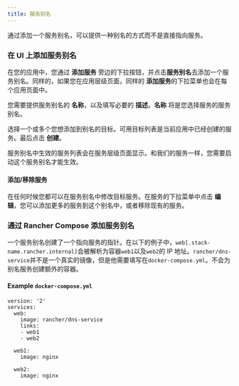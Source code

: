 ```yaml
---
title: 服务别名
---
```


通过添加一个服务别名，可以提供一种别名的方式而不是直接指向服务。

### 在 UI 上添加服务别名

在您的应用中，您通过 **添加服务** 旁边的下拉按钮，并点击**服务别名**去添加一个服务别名。同样的，如果您在应用层级页面，同样的 **添加服务**的下拉菜单也会在每个应用页面中。

您需要提供服务别名的 **名称**，以及填写必要的 **描述**。**名称** 将是您选择服务的服务别名。

选择一个或多个您想添加到别名的目标。可用目标列表是当前应用中已经创建的服务。最后点击 **创建**。

服务别名中生效的服务列表会在服务层级页面显示。和我们的服务一样，您需要启动这个服务别名才能生效。

#### 添加/移除服务

在任何时候您都可以在服务别名中修改目标服务。在服务的下拉菜单中点击 **编辑**，您可以添加更多的服务到这个别名中，或者移除现有的服务。

### 通过 Rancher Compose 添加服务别名

一个服务别名创建了一个指向服务的指针。在以下的例子中，`web[.stack-name.rancher.internal]`会被解析为容器`web1`以及`web2`的 IP 地址。`rancher/dns-service`并不是一个真实的镜像，但是他需要填写在`docker-compose.yml`。不会为别名服务创建额外的容器。

#### Example `docker-compose.yml`

```
version: '2'
services:
  web:
    image: rancher/dns-service
    links:
    - web1
    - web2

  web1:
    image: nginx

  web2:
    image: nginx
```
